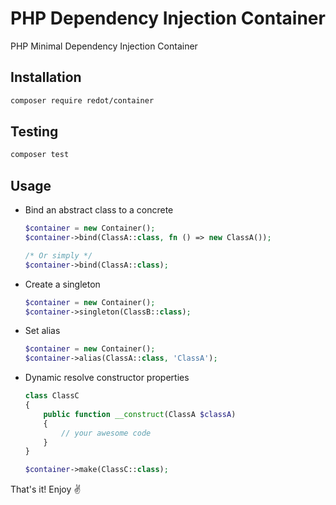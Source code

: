 # PHP Dependency Injection Container

PHP Minimal Dependency Injection Container

## Installation

```sh
composer require redot/container
```

## Testing

```sh
composer test
```

## Usage

- Bind an abstract class to a concrete

    ```php
    $container = new Container();
    $container->bind(ClassA::class, fn () => new ClassA());

    /* Or simply */
    $container->bind(ClassA::class);
    ```

- Create a singleton

    ```php
    $container = new Container();
    $container->singleton(ClassB::class);
    ```

- Set alias

    ```php
    $container = new Container();
    $container->alias(ClassA::class, 'ClassA');
    ```

- Dynamic resolve constructor properties

    ```php
    class ClassC
    {
        public function __construct(ClassA $classA)
        {
            // your awesome code
        }
    }

    $container->make(ClassC::class);
    ```

That's it! Enjoy ✌

